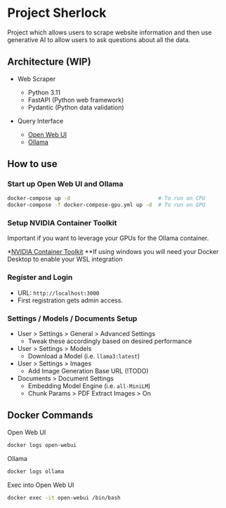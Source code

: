 # Project Sherlock

Project which allows users to scrape website information and then use generative AI to allow users to ask questions about all the data.

## Architecture (WIP)

* Web Scraper
    * Python 3.11
    * FastAPI (Python web framework)
    * Pydantic (Python data validation)

* Query Interface
    * [Open Web UI](https://docs.openwebui.com/)
    * [Ollama](https://ollama.com/)

## How to use

### Start up Open Web UI and Ollama

```bash
docker-compose up -d                            # To run on CPU
docker-compose -f docker-compose-gpu.yml up -d  # To run on GPU
```

### Setup NVIDIA Container Toolkit

Important if you want to leverage your GPUs for the Ollama container.

*[NVIDIA Container Toolkit](https://docs.nvidia.com/datacenter/cloud-native/container-toolkit/latest/install-guide.html)
**If using windows you will need your Docker Desktop to enable your WSL integration

### Register and Login

* URL: `http://localhost:3000`
* First registration gets admin access.

### Settings / Models / Documents Setup

* User > Settings > General > Advanced Settings
    * Tweak these accordingly based on desired performance
* User > Settings > Models
    * Download a Model (i.e. `llama3:latest`)
* User > Settings > Images
    * Add Image Generation Base URL (!TODO)
* Documents > Document Settings
    * Embedding Model Engine (i.e. `all-MiniLM`)
    * Chunk Params > PDF Extract Images > On


## Docker Commands

Open Web UI

```bash
docker logs open-webui
```

Ollama

```bash
docker logs ollama
```

Exec into Open Web UI

```bash
docker exec -it open-webui /bin/bash
```
